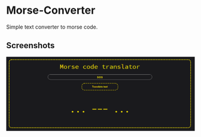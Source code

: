 # Morse-Converter
Simple text converter to morse code.
## Screenshots
![Example screenshot](screenshot/morse1.png)
